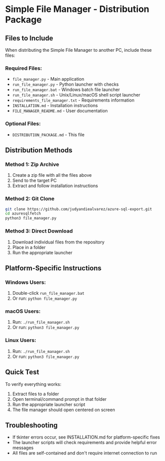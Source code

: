 # Simple File Manager - Distribution Package

## Files to Include
When distributing the Simple File Manager to another PC, include these files:

### Required Files:
- `file_manager.py` - Main application
- `run_file_manager.py` - Python launcher with checks
- `run_file_manager.bat` - Windows batch file launcher
- `run_file_manager.sh` - Unix/Linux/macOS shell script launcher
- `requirements_file_manager.txt` - Requirements information
- `INSTALLATION.md` - Installation instructions
- `FILE_MANAGER_README.md` - User documentation

### Optional Files:
- `DISTRIBUTION_PACKAGE.md` - This file

## Distribution Methods

### Method 1: Zip Archive
1. Create a zip file with all the files above
2. Send to the target PC
3. Extract and follow installation instructions

### Method 2: Git Clone
```bash
git clone https://github.com/judyandiealvarez/azure-sql-export.git
cd azuresqlfetch
python3 file_manager.py
```

### Method 3: Direct Download
1. Download individual files from the repository
2. Place in a folder
3. Run the appropriate launcher

## Platform-Specific Instructions

### Windows Users:
1. Double-click `run_file_manager.bat`
2. Or run: `python file_manager.py`

### macOS Users:
1. Run: `./run_file_manager.sh`
2. Or run: `python3 file_manager.py`

### Linux Users:
1. Run: `./run_file_manager.sh`
2. Or run: `python3 file_manager.py`

## Quick Test
To verify everything works:
1. Extract files to a folder
2. Open terminal/command prompt in that folder
3. Run the appropriate launcher script
4. The file manager should open centered on screen

## Troubleshooting
- If tkinter errors occur, see INSTALLATION.md for platform-specific fixes
- The launcher scripts will check requirements and provide helpful error messages
- All files are self-contained and don't require internet connection to run
